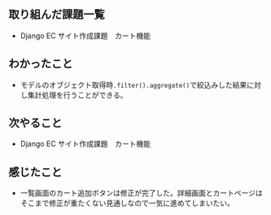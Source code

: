 ## 取り組んだ課題一覧 
- Django EC サイト作成課題　カート機能
## わかったこと
- モデルのオブジェクト取得時`.filter().aggregate()`で絞込みした結果に対し集計処理を行うことができる。
## 次やること  
- Django EC サイト作成課題　カート機能
## 感じたこと 
- 一覧画面のカート追加ボタンは修正が完了した。詳細画面とカートページはそこまで修正が重たくない見通しなので一気に進めてしまいたい。    